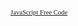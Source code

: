 <BODY>

<!-- this script got from www.javascriptfreecode.com coded by: Krishna Eydatoula-->
<SCRIPT LANGUAGE="JavaScript">

	<!-- Begin
	// If it's Internet Explorer, use automatic link
	// Be sure to change the "http://www.YourWebSiteHere.com\"
	// to the URL you want them to bookmark.
	if (document.all){
	  document.write('<A HREF="javascript:history.go(0);" onClick="this.style.behavior=\'url(#default#homepage)\';this.setHomePage(\'http://www.YourWebSiteHere.com\');">');
	  document.write('<font size="5" color=6699FF face=arial><B>Click Here to Make My Web Page Your Homepage</B></font></a>');
	}

	// If it's Netscape 6, tell user to drag link onto Home button
	// Be sure to change the "http://www.YourWebSiteHere.com\"
	// to the URL you want them to bookmark.
	else if (document.getElementById){
	  document.write('<a href="http://www.YourWebSiteHere.com">Drag this link onto your Home button to make this your Home Page.</a>');
	}

	// If it's Netscape 4 or lower, give instructions to set Home Page
	else if (document.layers){
	  document.write('<b>Make this site your home page:</b><br>- Go to <b>Preferences</b> in the <B>Edit</B> Menu.<br>- Choose <b>Navigator</b> from the list on the left.<br>- Click on the <b>"Use Current Page"</b> button.');
	}

	// If it's any other browser, for which I don't know the specifications of home paging, display instructions
	else {
	  document.write('<b>Make this site your home page:</b><br>- Go to <b>Preferences</b> in the <B>Edit</B> Menu.<br>- Choose <b>Navigator</b> from the list on the left.<br>- Click on the <b>"Use Current Page"</b> button.');
	}
	//  End -->
</script>
<br />
<font face="Tahoma"><a target="_blank" href="http://www.javascriptfreecode.com/"><span style="font-size: 8pt; text-decoration: none">JavaScript Free Code</span></a></font>
